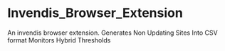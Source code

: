 # Invendis_Browser_Extension
An invendis browser extension.
Generates Non Updating Sites Into CSV format
Monitors Hybrid Thresholds

